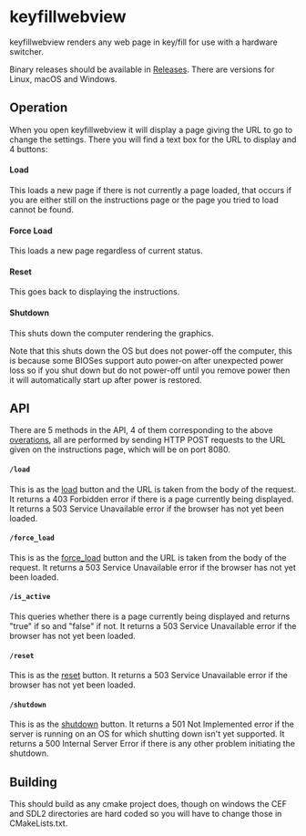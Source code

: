 # keyfillwebview

keyfillwebview renders any web page in key/fill for use with a hardware switcher.

Binary releases should be available in [Releases](https://github.com/nixCodeX/keyfillwebview/releases).
There are versions for Linux, macOS and Windows.

## Operation

When you open keyfillwebview it will display a page giving the URL to go to change the settings.
There you will find a text box for the URL to display and 4 buttons:

#### Load

This loads a new page if there is not currently a page loaded, that occurs if you are either still on the instructions page or the page you tried to load cannot be found.

#### Force Load

This loads a new page regardless of current status.

#### Reset

This goes back to displaying the instructions.

#### Shutdown

This shuts down the computer rendering the graphics.

Note that this shuts down the OS but does not power-off the computer, this is because some BIOSes support auto power-on after unexpected power loss so if you shut down but do not power-off until you remove power then it will automatically start up after power is restored.

## API

There are 5 methods in the API, 4 of them corresponding to the above [overations](#operation), all are performed by sending HTTP POST requests to the URL given on the instructions page, which will be on port 8080.

#### `/load`

This is as the [load](#load) button and the URL is taken from the body of the request.
It returns a 403 Forbidden error if there is a page currently being displayed.
It returns a 503 Service Unavailable error if the browser has not yet been loaded.

#### `/force_load`

This is as the [force_load](#force-load) button and the URL is taken from the body of the request.
It returns a 503 Service Unavailable error if the browser has not yet been loaded.

#### `/is_active`

This queries whether there is a page currently being displayed and returns "true" if so and "false" if not.
It returns a 503 Service Unavailable error if the browser has not yet been loaded.

#### `/reset`

This is as the [reset](#reset) button.
It returns a 503 Service Unavailable error if the browser has not yet been loaded.

#### `/shutdown`

This is as the [shutdown](#shutdown) button.
It returns a 501 Not Implemented error if the server is running on an OS for which shutting down isn't yet supported.
It returns a 500 Internal Server Error if there is any other problem initiating the shutdown.

## Building

This should build as any cmake project does, though on windows the CEF and SDL2 directories are hard coded so you will have to change those in CMakeLists.txt.
